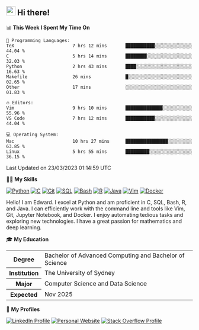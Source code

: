 ## <a href="#"><img src="https://media.giphy.com/media/hvRJCLFzcasrR4ia7z/giphy.gif" width="25px" height="25px"></a> Hi there!

<!--START_SECTION:waka-->
📊 **This Week I Spent My Time On** 

```text
💬 Programming Languages: 
TeX                      7 hrs 12 mins       ███████████░░░░░░░░░░░░░░   44.04 % 
C                        5 hrs 14 mins       ████████░░░░░░░░░░░░░░░░░   32.03 % 
Python                   2 hrs 43 mins       ████░░░░░░░░░░░░░░░░░░░░░   16.63 % 
Makefile                 26 mins             █░░░░░░░░░░░░░░░░░░░░░░░░   02.65 % 
Other                    17 mins             ░░░░░░░░░░░░░░░░░░░░░░░░░   01.83 % 

🔥 Editors: 
Vim                      9 hrs 10 mins       ██████████████░░░░░░░░░░░   55.96 % 
VS Code                  7 hrs 12 mins       ███████████░░░░░░░░░░░░░░   44.04 % 

💻 Operating System: 
Mac                      10 hrs 27 mins      ████████████████░░░░░░░░░   63.85 % 
Linux                    5 hrs 55 mins       █████████░░░░░░░░░░░░░░░░   36.15 % 
```


 Last Updated on 23/03/2023 01:14:59 UTC
<!--END_SECTION:waka-->

💪🏻 **My Skills**

[![Python](https://img.shields.io/badge/-Python-yellow?style=flat-square&logo=Python)](#)
[![C     ](https://img.shields.io/badge/-C-blue?style=flat-square&logo=C)](#)
[![Git   ](https://img.shields.io/badge/-Git-grey?style=flat-square&logo=Git)](#)
[![SQL   ](https://img.shields.io/badge/-SQL-grey?style=flat-square&logo=SQLite)](#)
[![Bash  ](https://img.shields.io/badge/-Bash-grey?style=flat-square&logo=GNU-Bash)](#)
[![R     ](https://img.shields.io/badge/-R-grey?style=flat-square&logo=R)](#)
[![Java  ](https://img.shields.io/badge/-Java-grey?style=flat-square&logo=OpenJDK)](#)
[![Vim   ](https://img.shields.io/badge/-Vim-grey?style=flat-square&logo=Vim)](#)
[![Docker](https://img.shields.io/badge/-Docker-grey?style=flat-square&logo=Docker)](#)

Hello! I am Edward. I excel at Python and am proficient in C, SQL, Bash, R, and
Java. I can efficiently work with the command line and tools like Vim, Git,
Jupyter Notebook, and Docker. I enjoy automating tedious tasks and exploring new
technologies. I have a great passion for mathematics and deep learning.

🎓 **My Education**

<table>
<tr>
    <th>Degree</th>
    <td>Bachelor of Advanced Computing and Bachelor of Science</td>
</tr>
<tr>
    <th>Institution</th>
    <td>The University of Sydney</td>
</tr>
<tr>
    <th>Major</th>
    <td>Computer Science and Data Science</td>
</tr>
<tr>
    <th>Expected</th>
    <td>Nov 2025</td>
</tr>
</table>

🔗 **My Profiles**

[![LinkedIn Profile](https://img.shields.io/badge/-LinkedIn-blue?style=social&logo=LinkedIn)](https://www.linkedin.com/in/edward-ji)
[![Personal Website](https://img.shields.io/badge/-Personal%20Website-blue?style=social&logo=Bootstrap)](https://edwardji.dev)
[![Stack Overflow Profile](https://img.shields.io/badge/-Stack%20Overflow-blue?style=social&logo=StackOverflow)](https://stackoverflow.com/users/11658924)
